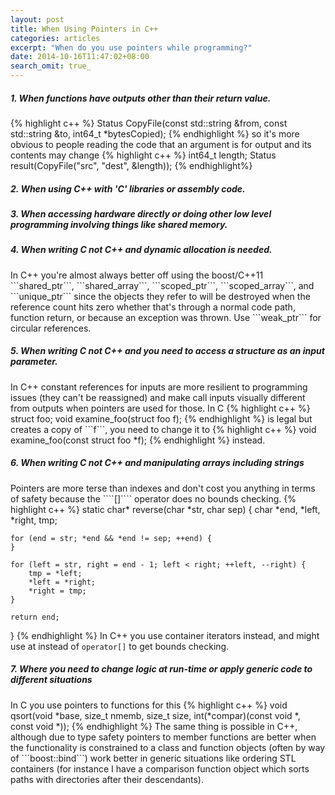 ```yaml
---
layout: post
title: When Using Pointers in C++
categories: articles
excerpt: "When do you use pointers while programming?"
date: 2014-10-16T11:47:02+08:00
search_omit: true_
---
```


<h5>1. When functions have outputs other than their return value.</h5> 
{% highlight c++ %}
Status CopyFile(const std::string &from, const std::string &to, int64_t *bytesCopied);
{% endhighlight %}
so it's more obvious to people reading the code that an argument is for output and its contents may change
{% highlight c++ %}
int64_t length;
Status result(CopyFile("src", "dest", &length));
{% endhighlight%}
<h5>2. When using C++ with 'C' libraries or assembly code.</h5>
<h5>3. When accessing hardware directly or doing other low level programming involving things like  shared memory.</h5>
<h5>4. When writing C not C++ and dynamic allocation is needed.</h5>
In C++ you're almost always better off using the boost/C++11 ```shared_ptr```, ```shared_array```, ```scoped_ptr```, ```scoped_array```, and ```unique_ptr``` since the objects they refer to will be destroyed when the reference count hits zero whether that's through a normal code path, function return, or because an exception was thrown. Use ```weak_ptr``` for circular references.
<h5>5. When writing C not C++ and you need to access a structure as an input parameter.</h5>
In C++ constant references for inputs are more resilient to programming issues (they can't be reassigned) and make call inputs visually different from outputs when pointers are used for those.
In C
{% highlight c++ %}
struct foo;
void examine_foo(struct foo f);
{% endhighlight %}
is legal but creates a copy of ```f```, you need to change it to
{% highlight c++ %}
void examine_foo(const struct foo *f);
{% endhighlight %}
instead.
<h5>6. When writing C not C++ and manipulating arrays including strings</h5>
Pointers are more terse than indexes and don't cost you anything in terms of safety because the ````[]```` operator does no bounds checking.
{% highlight c++ %}
static char* reverse(char *str, char sep) {
    char *end, *left, *right, tmp;
 
    for (end = str; *end && *end != sep; ++end) {
    }
 
    for (left = str, right = end - 1; left < right; ++left, --right) {
        tmp = *left;
        *left = *right;
        *right = tmp;
    }
 
    return end;
}
{% endhighlight %}
In C++ you use container iterators instead, and might use at instead of ```operator[]``` to get bounds checking.
<h5>7. Where you need to change logic at run-time or apply generic code to different situations</h5>
In C you use pointers to functions for this
{% highlight c++ %}
void qsort(void *base, size_t nmemb, size_t size,
           int(*compar)(const void *, const void *));
{% endhighlight %}
The same thing is possible in C++, although due to type safety pointers to member functions are better when the functionality is constrained to a class and function objects (often by way of ```boost::bind```) work better in generic situations like ordering STL containers (for instance I have a comparison function object which sorts paths with directories after their descendants).
